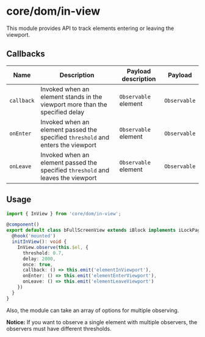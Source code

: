 # core/dom/in-view

This module provides API to track elements entering or leaving the viewport.

## Callbacks

| Name       | Description                                                                      | Payload description  | Payload      |
|------------|----------------------------------------------------------------------------------|----------------------|--------------|
| `callback` | Invoked when an element stands in the viewport more than the specified delay     | `Observable` element | `Observable` |
| `onEnter`  | Invoked when an element passed the specified `threshold` and enters the viewport | `Observable` element | `Observable` |
| `onLeave`  | Invoked when an element passed the specified `threshold` and leaves the viewport | `Observable` element | `Observable` |

## Usage

```typescript
import { InView } from 'core/dom/in-view';

@component()
export default class bFullScreenView extends iBlock implements iLockPageScroll {
  @hook('mounted')
  initInView(): void {
    InView.observe(this.$el, {
      threshold: 0.7,
      delay: 2000,
      once: true,
      callback: () => this.emit('elementInViewport'),
      onEnter: () => this.emit('elementEnterViewport'),
      onLeave: () => this.emit('elementLeaveViewport')
    })
  }
}
```

Also, the module can take an array of options for multiple observing.

**Notice:** If you want to observe a single element with multiple observers, the observers must have different thresholds.
